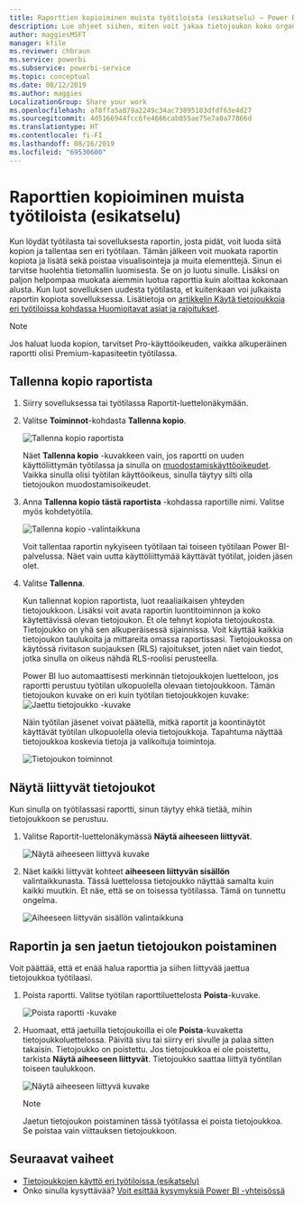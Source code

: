 ```yaml
---
title: Raporttien kopioiminen muista työtiloista (esikatselu) – Power BI
description: Lue ohjeet siihen, miten voit jakaa tietojoukon koko organisaation käyttäjien kanssa. Tämän ansiosta he voivat luoda omissa työtiloissaan raportteja, jotka perustuvat sinun tietojoukkoosi.
author: maggiesMSFT
manager: kfile
ms.reviewer: chbraun
ms.service: powerbi
ms.subservice: powerbi-service
ms.topic: conceptual
ms.date: 08/12/2019
ms.author: maggies
LocalizationGroup: Share your work
ms.openlocfilehash: af0ffa5a879a2249c34ac73895103dfdf63e4d27
ms.sourcegitcommit: 4d5166944fcc6fe4666cab055ae75e7a0a77866d
ms.translationtype: HT
ms.contentlocale: fi-FI
ms.lasthandoff: 08/16/2019
ms.locfileid: "69530600"
---
```

# <a name="copy-reports-from-other-workspaces-preview"></a>Raporttien kopioiminen muista työtiloista (esikatselu)

Kun löydät työtilasta tai sovelluksesta raportin, josta pidät, voit luoda siitä kopion ja tallentaa sen eri työtilaan. Tämän jälkeen voit muokata raportin kopiota ja lisätä sekä poistaa visualisointeja ja muita elementtejä. Sinun ei tarvitse huolehtia tietomallin luomisesta. Se on jo luotu sinulle. Lisäksi on paljon helpompaa muokata aiemmin luotua raporttia kuin aloittaa kokonaan alusta. Kun luot sovelluksen uudesta työtilasta, et kuitenkaan voi julkaista raportin kopiota sovelluksessa. Lisätietoja on [artikkelin Käytä tietojoukkoja eri työtiloissa kohdassa Huomioitavat asiat ja rajoitukset](service-datasets-across-workspaces.md#considerations-and-limitations).

> [!NOTE]
> Jos haluat luoda kopion, tarvitset Pro-käyttöoikeuden, vaikka alkuperäinen raportti olisi Premium-kapasiteetin työtilassa.

## <a name="save-a-copy-of-a-report"></a>Tallenna kopio raportista

1. Siirry sovelluksessa tai työtilassa Raportit-luettelonäkymään.

1. Valitse **Toiminnot**-kohdasta **Tallenna kopio**.

    ![Tallenna kopio raportista](media/service-datasets-copy-reports/power-bi-dataset-save-report-copy.png)

    Näet **Tallenna kopio** -kuvakkeen vain, jos raportti on uuden käyttöliittymän työtilassa ja sinulla on [muodostamiskäyttöoikeudet](service-datasets-build-permissions.md#build-permissions-for-shared-datasets). Vaikka sinulla olisi työtilan käyttöoikeus, sinulla täytyy silti olla tietojoukon muodostamisoikeudet.

3. Anna **Tallenna kopio tästä raportista** -kohdassa raportille nimi. Valitse myös kohdetyötila.

    ![Tallenna kopio -valintaikkuna](media/service-datasets-copy-reports/power-bi-dataset-save-report.png)

    Voit tallentaa raportin nykyiseen työtilaan tai toiseen työtilaan Power BI-palvelussa. Näet vain uutta käyttöliittymää käyttävät työtilat, joiden jäsen olet.
  
4. Valitse **Tallenna**.

    Kun tallennat kopion raportista, luot reaaliaikaisen yhteyden tietojoukkoon. Lisäksi voit avata raportin luontitoiminnon ja koko käytettävissä olevan tietojoukon. Et ole tehnyt kopiota tietojoukosta. Tietojoukko on yhä sen alkuperäisessä sijainnissa. Voit käyttää kaikkia tietojoukon taulukoita ja mittareita omassa raportissasi. Tietojoukossa on käytössä rivitason suojauksen (RLS) rajoitukset, joten näet vain tiedot, jotka sinulla on oikeus nähdä RLS-roolisi perusteella.

    Power BI luo automaattisesti merkinnän tietojoukkojen luetteloon, jos raportti perustuu työtilan ulkopuolella olevaan tietojoukkoon. Tämän tietojoukon kuvake on eri kuin työtilan tietojoukkojen kuvake: ![Jaettu tietojoukko -kuvake](media/service-datasets-discover-across-workspaces/power-bi-shared-dataset-icon.png)


    Näin työtilan jäsenet voivat päätellä, mitkä raportit ja koontinäytöt käyttävät työtilan ulkopuolella olevia tietojoukkoja. Tapahtuma näyttää tietojoukkoa koskevia tietoja ja valikoituja toimintoja.

    ![Tietojoukon toiminnot](media/service-datasets-across-workspaces/power-bi-dataset-actions.png)

## <a name="view-related-datasets"></a>Näytä liittyvät tietojoukot

Kun sinulla on työtilassasi raportti, sinun täytyy ehkä tietää, mihin tietojoukkoon se perustuu.

1. Valitse Raportit-luettelonäkymässä **Näytä aiheeseen liittyvät**.

    ![Näytä aiheeseen liittyvä kuvake](media/service-datasets-copy-reports/power-bi-dataset-view-related.png)

1. Näet kaikki liittyvät kohteet **aiheeseen liittyvän sisällön** valintaikkunasta. Tässä luettelossa tietojoukko näyttää samalta kuin kaikki muutkin. Et näe, että se on toisessa työtilassa. Tämä on tunnettu ongelma.
 
    ![Aiheeseen liittyvän sisällön valintaikkuna](media/service-datasets-copy-reports/power-bi-dataset-related.png)

## <a name="delete-a-report-and-its-shared-dataset"></a>Raportin ja sen jaetun tietojoukon poistaminen

Voit päättää, että et enää halua raporttia ja siihen liittyvää jaettua tietojoukkoa työtilaasi.

1. Poista raportti. Valitse työtilan raporttiluettelosta **Poista**-kuvake.

    ![Poista raportti -kuvake](media/service-datasets-across-workspaces/power-bi-datasets-delete-report.png)

2. Huomaat, että jaetuilla tietojoukoilla ei ole **Poista**-kuvaketta tietojoukkoluettelossa. Päivitä sivu tai siirry eri sivulle ja palaa sitten takaisin. Tietojoukko on poistettu. Jos tietojoukkoa ei ole poistettu, tarkista **Näytä aiheeseen liittyvät**. Tietojoukko saattaa liittyä työntilan toiseen taulukkoon.

    ![Näytä aiheeseen liittyvä kuvake](media/service-datasets-across-workspaces/power-bi-dataset-view-related-icon.png)

    > [!NOTE]
    > Jaetun tietojoukon poistaminen tässä työtilassa ei poista tietojoukkoa. Se poistaa vain viittauksen tietojoukkoon.


## <a name="next-steps"></a>Seuraavat vaiheet

- [Tietojoukkojen käyttö eri työtiloissa (esikatselu)](service-datasets-across-workspaces.md)
- Onko sinulla kysyttävää? [Voit esittää kysymyksiä Power BI -yhteisössä](http://community.powerbi.com/)
